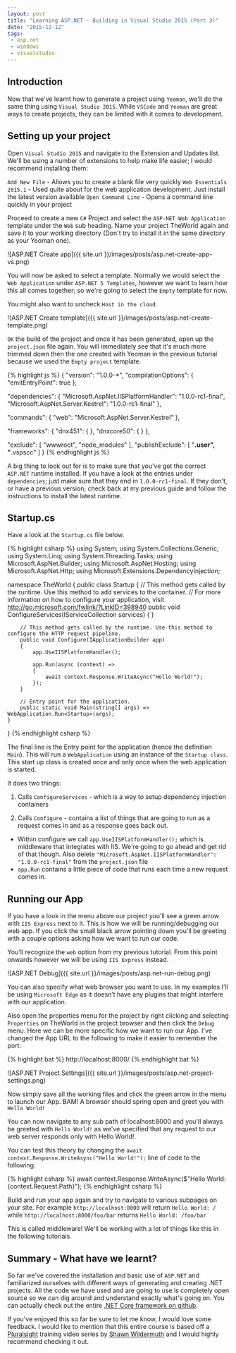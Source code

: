 ```yaml
---
layout: post
title: "Learning ASP.NET - Building in Visual Studio 2015 (Part 3)"
date: "2015-12-12"
tags:
 - asp.net
 - windows
 - visualstudio
---
```


## Introduction

Now that we've learnt how to generate a project using `Yeoman`, we'll do the same thing using `Visual Studio 2015`. While `VSCode` and `Yeoman` are great ways to create projects, they can be limited with it comes to development.

## Setting up your project

Open `Visual Studio 2015` and navigate to the Extension and Updates list. We'll be using a number of extensions to help make life easier; I would recommend installing them:

`Add New File` - Allows you to create a blank file very quickly
`Web Essentials 2015.1` - Used quite about for the web application development. Just install the latest version available
`Open Command Line` - Opens a command line quickly in your project

Proceed to create a new `C#` Project and select the `ASP-NET Web Application` template under the `Web` sub heading. Name your project TheWorld again and save it to your working directory (Don't try to install it in the same directory as your Yeoman one).

![ASP.NET Create app]({{ site.url }}/images/posts/asp.net-create-app-vs.png)

You will now be asked to select a template. Normally we would select the `Web Application` under `ASP.NET 5 Templates`, however we want to learn how this all comes together; so we're going to select the `Empty` template for now.

You might also want to uncheck `Host in the cloud`.

![ASP.NET Create template]({{ site.url }}/images/posts/asp.net-create-template.png)

`OK` the build of the project and once it has been generated, open up the `project.json` file again. You will immediately see that it's much more trimmed down then the one created with Yeoman in the previous tutorial because we used the `Empty project` template.

{% highlight js %}
{
  "version": "1.0.0-*",
  "compilationOptions": {
    "emitEntryPoint": true
  },

  "dependencies": {
    "Microsoft.AspNet.IISPlatformHandler": "1.0.0-rc1-final",
    "Microsoft.AspNet.Server.Kestrel": "1.0.0-rc1-final"
  },

  "commands": {
    "web": "Microsoft.AspNet.Server.Kestrel"
  },

  "frameworks": {
    "dnx451": { },
    "dnxcore50": { }
  },

  "exclude": [
    "wwwroot",
    "node_modules"
  ],
  "publishExclude": [
    "**.user",
    "**.vspscc"
  ]
}
{% endhighlight js %}

A big thing to look out for is to make sure that you've got the correct `ASP.NET` runtime installed. If you have a look at the entries under `dependencies`; just make sure that they end in `1.0.0-rc1-final`. If they don't, or have a previous version; check back at my previous guide and follow the instructions to install the latest runtime.

## Startup.cs

Have a look at the `Startup.cs` file below.

{% highlight csharp %}
using System;
using System.Collections.Generic;
using System.Linq;
using System.Threading.Tasks;
using Microsoft.AspNet.Builder;
using Microsoft.AspNet.Hosting;
using Microsoft.AspNet.Http;
using Microsoft.Extensions.DependencyInjection;

namespace TheWorld
{
    public class Startup
    {
        // This method gets called by the runtime. Use this method to add services to the container.
        // For more information on how to configure your application, visit http://go.microsoft.com/fwlink/?LinkID=398940
        public void ConfigureServices(IServiceCollection services)
        {
        }

        // This method gets called by the runtime. Use this method to configure the HTTP request pipeline.
        public void Configure(IApplicationBuilder app)
        {
            app.UseIISPlatformHandler();

            app.Run(async (context) =>
            {
                await context.Response.WriteAsync("Hello World!");
            });
        }

        // Entry point for the application.
        public static void Main(string[] args) => WebApplication.Run<Startup>(args);
    }
}
{% endhighlight csharp %}

The final line is the Entry point for the application (hence the definition `Main`). This will run a `WebApplication` using an instance of the `Startup class`. This start up class is created once and only once when the web application is started.

It does two things:

1. Calls `ConfigureServices` - which is a way to setup dependency injection containers

2. Calls `Configure` - contains a list of things that are going to run as a request comes in and as a response goes back out.
* Within configure we call `app.UseIISPlatformHandler();` which is middleware that integrates with IIS. We're going to go ahead and get rid of that though. Also delete `"Microsoft.AspNet.IISPlatformHandler": "1.0.0-rc1-final"` from the `project.json` file
* `app.Run` contains a little piece of code that runs each time a new request comes in.

## Running our App

If you have a look in the menu above our project you'll see a green arrow with `IIS Express` next to it. This is how we will be running/debugging our web app. If you click the small black arrow pointing down you'll be greeting with a couple options asking how we want to run our code.

You'll recognize the `web` option from my previous tutorial. From this point onwards however we will be using `IIS Express` instead.

![ASP.NET Debug]({{ site.url }}/images/posts/asp.net-run-debug.png)

You can also specify what web browser you want to use. In my examples I'll be using `Microsoft Edge` as it doesn’t have any plugins that might interfere with our application.

Also open the properties menu for the project by right clicking and selecting `Properties` on TheWorld in the project browser and then click the `Debug` menu. Here we can be more specific how we want to run our App. I've changed the App URL to the following to make it easier to remember the port:

{% highlight bat %}
http://localhost:8000/
{% endhighlight bat %}

![ASP.NET Project Settings]({{ site.url }}/images/posts/asp.net-project-settings.png)

Now simply save all the working files and click the green arrow in the menu to launch our App. BAM! A browser should spring open and greet you with `Hello World!`

You can now navigate to any sub path of localhost:8000 and you'll always be greeted with `Hello World!` as we've specified that any request to our web server responds only with Hello World!.

You can test this theory by changing the `await context.Response.WriteAsync("Hello World!");` line of code to the following:

{% highlight csharp %}
await context.Response.WriteAsync($"Hello World: {context.Request.Path}");
{% endhighlight csharp %}

Build and run your app again and try to navigate to various subpages on your site. For example `http://localhost:8000` will return `Hello World: /` while `http://localhost:8000/foo/bar` returns `Hello World: /foo/bar`

This is called middleware! We'll be working with a lot of things like this in the following tutorials.

## Summary - What have we learnt?

So far we've covered the installation and basic use of `ASP.NET` and familiarized ourselves with different ways of generating and creating .NET projects. All the code we have used and are going to use is completely open source so we can dig around and understand exactly what's going on. You can actually check out the entire [.NET Core framework on github](https://github.com/dotnet/core).

If you've enjoyed this so far be sure to let me know, I would love some feedback. I would like to mention that this entire course is based off a [Pluralsight](https://app.pluralsight.com) training video series by [Shawn Wildermuth](https://app.pluralsight.com/library/courses/aspdotnet-5-ef7-bootstrap-angular-web-app) and I would highly recommend checking it out.
